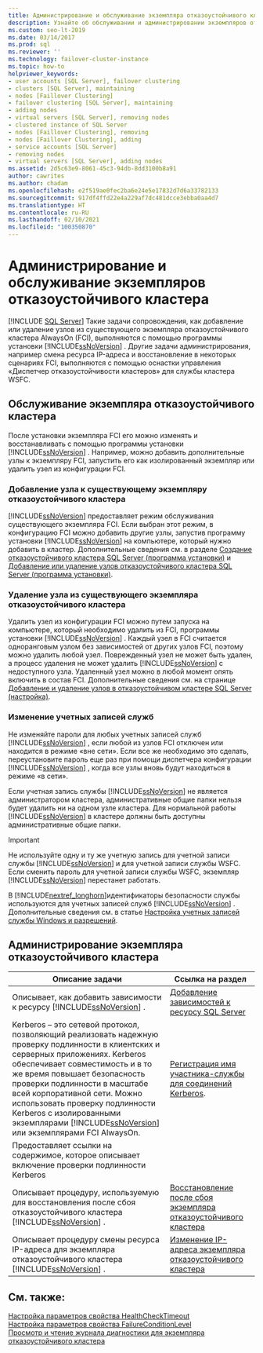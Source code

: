 ```yaml
---
title: Администрирование и обслуживание экземпляра отказоустойчивого кластера
description: Узнайте об обслуживании и администрировании экземпляров отказоустойчивого кластера SQL Server с помощью программы установки SQL Server или оснастки диспетчера отказоустойчивости кластеров.
ms.custom: seo-lt-2019
ms.date: 03/14/2017
ms.prod: sql
ms.reviewer: ''
ms.technology: failover-cluster-instance
ms.topic: how-to
helpviewer_keywords:
- user accounts [SQL Server], failover clustering
- clusters [SQL Server], maintaining
- nodes [Faillover Clustering]
- failover clustering [SQL Server], maintaining
- adding nodes
- virtual servers [SQL Server], removing nodes
- clustered instance of SQL Server
- nodes [Faillover Clustering], removing
- nodes [Faillover Clustering], adding
- service accounts [SQL Server]
- removing nodes
- virtual servers [SQL Server], adding nodes
ms.assetid: 2d5c63e9-8061-45c3-94db-8dd3100b8a91
author: cawrites
ms.author: chadam
ms.openlocfilehash: e2f519ae0fec2ba6e24e5e17832d7d6a33782133
ms.sourcegitcommit: 917df4ffd22e4a229af7dc481dcce3ebba0aa4d7
ms.translationtype: HT
ms.contentlocale: ru-RU
ms.lasthandoff: 02/10/2021
ms.locfileid: "100350870"
---
```

# <a name="failover-cluster-instance-administration-and-maintenance"></a>Администрирование и обслуживание экземпляров отказоустойчивого кластера
[!INCLUDE [SQL Server](../../../includes/applies-to-version/sqlserver.md)]
  Такие задачи сопровождения, как добавление или удаление узлов из существующего экземпляра отказоустойчивого кластера AlwaysOn (FCI), выполняются с помощью программы установки [!INCLUDE[ssNoVersion](../../../includes/ssnoversion-md.md)] . Другие задачи администрирования, например смена ресурса IP-адреса и восстановление в некоторых сценариях FCI, выполняются с помощью оснастки управления «Диспетчер отказоустойчивости кластеров» для службы кластера WSFC.  
  
## <a name="maintaining-a-failover-cluster-instance"></a>Обслуживание экземпляра отказоустойчивого кластера  
 После установки экземпляра FCI его можно изменять и восстанавливать с помощью программы установки [!INCLUDE[ssNoVersion](../../../includes/ssnoversion-md.md)] . Например, можно добавить дополнительные узлы к экземпляру FCI, запустить его как изолированный экземпляр или удалить узел из конфигурации FCI.  
  
### <a name="adding-a-node-to-an-existing-failover-cluster-instance"></a>Добавление узла к существующему экземпляру отказоустойчивого кластера  
 [!INCLUDE[ssNoVersion](../../../includes/ssnoversion-md.md)] предоставляет режим обслуживания существующего экземпляра FCI. Если выбран этот режим, в конфигурацию FCI можно добавить другие узлы, запустив программу установки [!INCLUDE[ssNoVersion](../../../includes/ssnoversion-md.md)] на компьютере, который нужно добавить в кластер. Дополнительные сведения см. в разделе [Создание отказоустойчивого кластера SQL Server (программа установки)](../../../sql-server/failover-clusters/install/create-a-new-sql-server-failover-cluster-setup.md) и [Добавление или удаление узлов отказоустойчивого кластера SQL Server (программа установки)](../../../sql-server/failover-clusters/install/add-or-remove-nodes-in-a-sql-server-failover-cluster-setup.md).  
  
### <a name="removing-a-node-from-an-existing-failover-cluster-instance"></a>Удаление узла из существующего экземпляра отказоустойчивого кластера  
 Удалить узел из конфигурации FCI можно путем запуска на компьютере, который необходимо удалить из FCI, программы установки [!INCLUDE[ssNoVersion](../../../includes/ssnoversion-md.md)] . Каждый узел в FCI считается одноранговым узлом без зависимостей от других узлов FCI, поэтому можно удалить любой узел. Поврежденный узел не может быть удален, а процесс удаления не может удалить [!INCLUDE[ssNoVersion](../../../includes/ssnoversion-md.md)] с недоступного узла. Удаленный узел можно в любой момент опять включить в состав FCI. Дополнительные сведения см. на странице [Добавление и удаление узлов в отказоустойчивом кластере SQL Server (настройка)](../../../sql-server/failover-clusters/install/add-or-remove-nodes-in-a-sql-server-failover-cluster-setup.md).  
  
### <a name="changing-service-accounts"></a>Изменение учетных записей служб  
 Не изменяйте пароли для любых учетных записей служб [!INCLUDE[ssNoVersion](../../../includes/ssnoversion-md.md)] , если любой из узлов FCI отключен или находится в режиме «вне сети». Если все же необходимо это сделать, переустановите пароль еще раз при помощи диспетчера конфигурации [!INCLUDE[ssNoVersion](../../../includes/ssnoversion-md.md)] , когда все узлы вновь будут находиться в режиме «в сети».  
  
 Если учетная запись службы [!INCLUDE[ssNoVersion](../../../includes/ssnoversion-md.md)] не является администратором кластера, административные общие папки нельзя будет удалить ни на одном узле кластера. Для нормальной работы [!INCLUDE[ssNoVersion](../../../includes/ssnoversion-md.md)] в кластере должны быть доступны административные общие папки.  
  
> [!IMPORTANT]  
>  Не используйте одну и ту же учетную запись для учетной записи службы [!INCLUDE[ssNoVersion](../../../includes/ssnoversion-md.md)] и для учетной записи службы WSFC. Если сменить пароль для учетной записи службы WSFC, экземпляр [!INCLUDE[ssNoVersion](../../../includes/ssnoversion-md.md)] перестанет работать.  
  
 В [!INCLUDE[nextref_longhorn](../../../includes/nextref-longhorn-md.md)]идентификаторы безопасности службы используются для учетных записей служб [!INCLUDE[ssNoVersion](../../../includes/ssnoversion-md.md)] . Дополнительные сведения см. в статье [Настройка учетных записей службы Windows и разрешений](../../../database-engine/configure-windows/configure-windows-service-accounts-and-permissions.md).  
  
## <a name="administering-a-failover-cluster-instance"></a>Администрирование экземпляра отказоустойчивого кластера  
  
|Описание задачи|Ссылка на раздел|  
|----------------------|----------------|  
|Описывает, как добавить зависимости к ресурсу [!INCLUDE[ssNoVersion](../../../includes/ssnoversion-md.md)] .|[Добавление зависимостей к ресурсу SQL Server](../../../sql-server/failover-clusters/windows/add-dependencies-to-a-sql-server-resource.md)|  
|Kerberos – это сетевой протокол, позволяющий реализовать надежную проверку подлинности в клиентских и серверных приложениях. Kerberos обеспечивает совместимость и в то же время повышает безопасность проверки подлинности в масштабе всей корпоративной сети. Можно использовать проверку подлинности Kerberos с изолированными экземплярами [!INCLUDE[ssNoVersion](../../../includes/ssnoversion-md.md)] или экземплярами FCI AlwaysOn.|[Регистрация имя участника-службы для соединений Kerberos](../../../database-engine/configure-windows/register-a-service-principal-name-for-kerberos-connections.md).|  
|Предоставляет ссылки на содержимое, которое описывает включение проверки подлинности Kerberos||  
|Описывает процедуру, используемую для восстановления после сбоя отказоустойчивого кластера [!INCLUDE[ssNoVersion](../../../includes/ssnoversion-md.md)] .|[Восстановление после сбоя экземпляра отказоустойчивого кластера](../../../sql-server/failover-clusters/windows/recover-from-failover-cluster-instance-failure.md)|  
|Описывает процедуру смены ресурса IP-адреса для экземпляра отказоустойчивого кластера [!INCLUDE[ssNoVersion](../../../includes/ssnoversion-md.md)] .|[Изменение IP-адреса экземпляра отказоустойчивого кластера](../../../sql-server/failover-clusters/windows/change-the-ip-address-of-a-failover-cluster-instance.md)|  
  
## <a name="see-also"></a>См. также:  
 [Настройка параметров свойства HealthCheckTimeout](../../../sql-server/failover-clusters/windows/configure-healthchecktimeout-property-settings.md)   
 [Настройка параметров свойства FailureConditionLevel](../../../sql-server/failover-clusters/windows/configure-failureconditionlevel-property-settings.md)   
 [Просмотр и чтение журнала диагностики для экземпляра отказоустойчивого кластера](../../../sql-server/failover-clusters/windows/view-and-read-failover-cluster-instance-diagnostics-log.md)  
  
  
